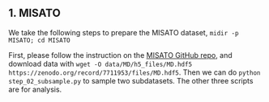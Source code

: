 ## 1. MISATO

We take the following steps to prepare the MISATO dataset, `midir -p MISATO; cd MISATO`

First, please follow the instruction on the [MISATO GitHub repo](https://github.com/t7morgen/misato-dataset), and download data with `wget -O data/MD/h5_files/MD.hdf5 https://zenodo.org/record/7711953/files/MD.hdf5`. Then we can do `python step_02_subsample.py` to sample two subdatasets. The other three scripts are for analysis.
